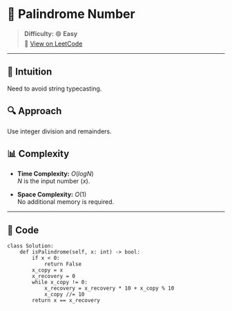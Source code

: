 
# 🧠 Palindrome Number

> **Difficulty:** 🟢 **Easy**\
> 📎 [View on LeetCode](https://leetcode.com/problems/palindrome-number/)

---

## 📝 Intuition
Need to avoid string typecasting.

## 🔍 Approach
Use integer division and remainders.

## 📊 Complexity

- **Time Complexity:**
$O(logN)$  
$N$ is the input number ($x$).


- **Space Complexity:**
$O(1)$  
No additional memory is required.

---

## 🧩 Code

```python3 []
class Solution:
    def isPalindrome(self, x: int) -> bool:
        if x < 0:
            return False
        x_copy = x
        x_recovery = 0
        while x_copy != 0:
            x_recovery = x_recovery * 10 + x_copy % 10
            x_copy //= 10
        return x == x_recovery
```
